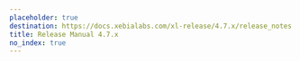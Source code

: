 ```yaml
---
placeholder: true
destination: https://docs.xebialabs.com/xl-release/4.7.x/release_notes.html
title: Release Manual 4.7.x
no_index: true
---
```


